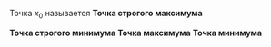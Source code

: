 Точка  $x_0$ называется 
**Точка строгого максимума**

**Точка строгого минимума**
**Точка максимума**
**Точка минимума**